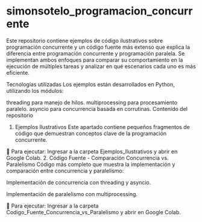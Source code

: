 # simonsotelo_programacion_concurrente
Este repositorio contiene ejemplos de código ilustrativos sobre programación concurrente y un código fuente más extenso que explica la diferencia entre programación concurrente y programación paralela. Se implementan ambos enfoques para comparar su comportamiento en la ejecución de múltiples tareas y analizar en qué escenarios cada uno es más eficiente.

Tecnologías utilizadas
Los ejemplos están desarrollados en Python, utilizando los módulos:

threading para manejo de hilos.
multiprocessing para procesamiento paralelo.
asyncio para concurrencia basada en corrutinas.
Contenido del repositorio
1. Ejemplos Ilustrativos
Este apartado contiene pequeños fragmentos de código que demuestran conceptos clave de la programación concurrente.

📌 Para ejecutar: Ingresar a la carpeta Ejemplos_Ilustrativos y abrir en Google Colab.
2. Código Fuente - Comparación Concurrencia vs. Paralelismo
Código más completo que muestra la implementación y comparación entre concurrencia y paralelismo:

Implementación de concurrencia con threading y asyncio.

Implementación de paralelismo con multiprocessing.

📌 Para ejecutar: Ingresar a la carpeta Codigo_Fuente_Concurrencia_vs_Paralelismo y abrir en Google Colab.
